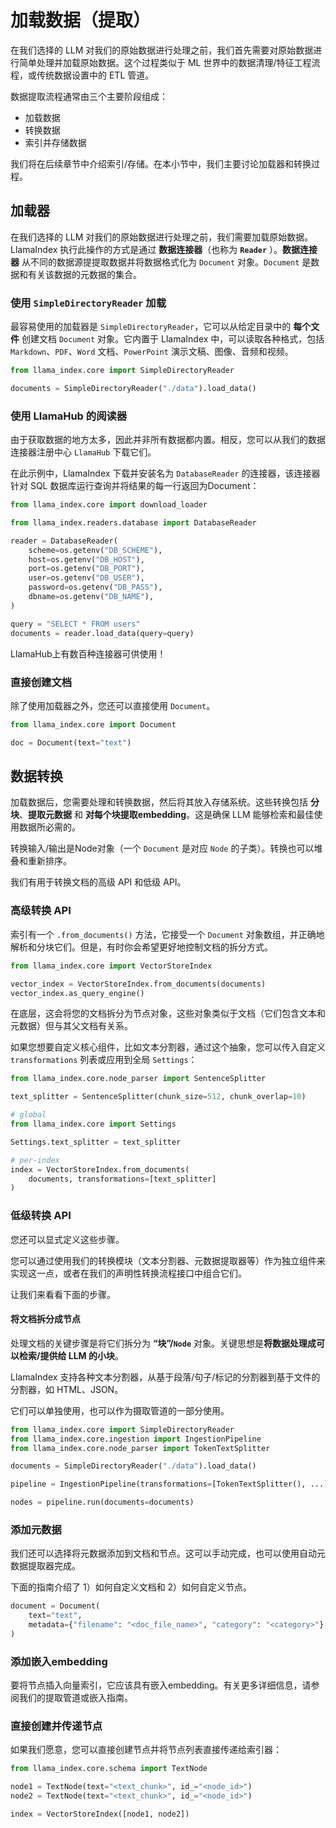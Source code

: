 # 加载数据（提取）

在我们选择的 LLM 对我们的原始数据进行处理之前，我们首先需要对原始数据进行简单处理并加载原始数据。这个过程类似于 ML 世界中的数据清理/特征工程流程，或传统数据设置中的 ETL 管道。

数据提取流程通常由三个主要阶段组成：

* 加载数据
* 转换数据
* 索引并存储数据

我们将在后续章节中介绍索引/存储。在本小节中，我们主要讨论加载器和转换过程。

## 加载器

在我们选择的 LLM 对我们的原始数据进行处理之前，我们需要加载原始数据。LlamaIndex 执行此操作的方式是通过 **数据连接器**（也称为 **`Reader`** ）。**数据连接器** 从不同的数据源提提取数据并将数据格式化为 `Document` 对象。`Document` 是数据和有关该数据的元数据的集合。

### 使用 `SimpleDirectoryReader` 加载

最容易使用的加载器是 `SimpleDirectoryReader`，它可以从给定目录中的 **每个文件** 创建文档 `Document` 对象。它内置于 LlamaIndex 中，可以读取各种格式，包括 `Markdown`、`PDF`、`Word` 文档、`PowerPoint` 演示文稿、图像、音频和视频。

``` python
from llama_index.core import SimpleDirectoryReader

documents = SimpleDirectoryReader("./data").load_data()
```

### 使用 LlamaHub 的阅读器

由于获取数据的地方太多，因此并非所有数据都内置。相反，您可以从我们的数据连接器注册中心 `LlamaHub` 下载它们。

在此示例中，LlamaIndex 下载并安装名为 `DatabaseReader` 的连接器，该连接器针对 SQL 数据库运行查询并将结果的每一行返回为Document：

``` python
from llama_index.core import download_loader

from llama_index.readers.database import DatabaseReader

reader = DatabaseReader(
    scheme=os.getenv("DB_SCHEME"),
    host=os.getenv("DB_HOST"),
    port=os.getenv("DB_PORT"),
    user=os.getenv("DB_USER"),
    password=os.getenv("DB_PASS"),
    dbname=os.getenv("DB_NAME"),
)

query = "SELECT * FROM users"
documents = reader.load_data(query=query)
```

LlamaHub上有数百种连接器可供使用！

### 直接创建文档

除了使用加载器之外，您还可以直接使用 `Document`。

``` python
from llama_index.core import Document

doc = Document(text="text")

```

## 数据转换

加载数据后，您需要处理和转换数据，然后将其放入存储系统。这些转换包括 **分块**、**提取元数据** 和 **对每个块提取embedding**。这是确保 LLM 能够检索和最佳使用数据所必需的。

转换输入/输出是Node对象（一个 `Document` 是对应 `Node` 的子类）。转换也可以堆叠和重新排序。

我们有用于转换文档的高级 API 和低级 API。

### 高级转换 API

索引有一个 `.from_documents()` 方法，它接受一个 `Document` 对象数组，并正确地解析和分块它们。但是，有时你会希望更好地控制文档的拆分方式。

``` python
from llama_index.core import VectorStoreIndex

vector_index = VectorStoreIndex.from_documents(documents)
vector_index.as_query_engine()
```

在底层，这会将您的文档拆分为节点对象，这些对象类似于文档（它们包含文本和元数据）但与其父文档有关系。

如果您想要自定义核心组件，比如文本分割器，通过这个抽象，您可以传入自定义 `transformations` 列表或应用到全局 `Settings`：

``` python
from llama_index.core.node_parser import SentenceSplitter

text_splitter = SentenceSplitter(chunk_size=512, chunk_overlap=10)

# global
from llama_index.core import Settings

Settings.text_splitter = text_splitter

# per-index
index = VectorStoreIndex.from_documents(
    documents, transformations=[text_splitter]
)
```

### 低级转换 API

您还可以显式定义这些步骤。

您可以通过使用我们的转换模块（文本分割器、元数据提取器等）作为独立组件来实现这一点，或者在我们的声明性转换流程接口中组合它们。

让我们来看看下面的步骤。

#### 将文档拆分成节点

处理文档的关键步骤是将它们拆分为 **“块”/`Node`** 对象。关键思想是**将数据处理成可以检索/提供给 LLM 的小块**。

LlamaIndex 支持各种文本分割器，从基于段落/句子/标记的分割器到基于文件的分割器，如 HTML、JSON。

它们可以单独使用，也可以作为摄取管道的一部分使用。

``` python
from llama_index.core import SimpleDirectoryReader
from llama_index.core.ingestion import IngestionPipeline
from llama_index.core.node_parser import TokenTextSplitter

documents = SimpleDirectoryReader("./data").load_data()

pipeline = IngestionPipeline(transformations=[TokenTextSplitter(), ...])

nodes = pipeline.run(documents=documents)
```

### 添加元数据

我们还可以选择将元数据添加到文档和节点。这可以手动完成，也可以使用自动元数据提取器完成。

下面的指南介绍了 1）如何自定义文档和 2）如何自定义节点。

``` python
document = Document(
    text="text",
    metadata={"filename": "<doc_file_name>", "category": "<category>"},
)
```

### 添加嵌入embedding

要将节点插入向量索引，它应该具有嵌入embedding。有关更多详细信息，请参阅我们的提取管道或嵌入指南。

### 直接创建并传递节点

如果我们愿意，您可以直接创建节点并将节点列表直接传递给索引器：

``` python
from llama_index.core.schema import TextNode

node1 = TextNode(text="<text_chunk>", id_="<node_id>")
node2 = TextNode(text="<text_chunk>", id_="<node_id>")

index = VectorStoreIndex([node1, node2])
```
